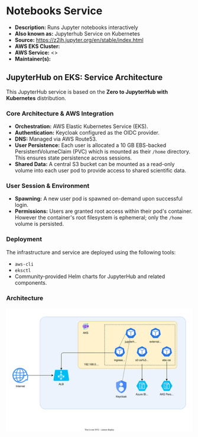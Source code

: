 # Notebooks Service

- **Description:** Runs Jupyter notebooks interactively
- **Also known as:** Jupyterhub Service on Kubernetes
- **Source:** https://z2jh.jupyter.org/en/stable/index.html
- **AWS EKS Cluster:** 
- **AWS Service:** <>
- **Maintainer(s):**

## JupyterHub on EKS: Service Architecture

This JupyterHub service is based on the **Zero to JupyterHub with Kubernetes** distribution.

### Core Architecture & AWS Integration

*   **Orchestration:** AWS Elastic Kubernetes Service (EKS).
*   **Authentication:** Keycloak configured as the OIDC provider.
*   **DNS:** Managed via AWS Route53. 
*   **User Persistence:** Each user is allocated a 10 GB EBS-backed PersistentVolumeClaim (PVC) which is mounted as their `/home` directory. This ensures state persistence across sessions.
*   **Shared Data:** A central S3 bucket can be mounted as a read-only volume into each user pod to provide access to shared scientific data.

### User Session & Environment

*   **Spawning:** A new user pod is spawned on-demand upon successful login.
*   **Permissions:** Users are granted root access within their pod's container. However the container's root filesystem is ephemeral; only the `/home` volume is persisted.

### Deployment

The infrastructure and service are deployed using the following tools:
*   `aws-cli`
*   `eksctl`
*   Community-provided Helm charts for JupyterHub and related components.

### Architecture

![Notebooks Service - Main Architecture](resources/1_main.drawio.svg)